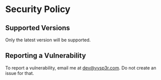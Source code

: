 # Security Policy

## Supported Versions

Only the latest version will be supported.

## Reporting a Vulnerability

To report a vulnerability, email me at dev@vysp3r.com. Do not create an issue for that.
